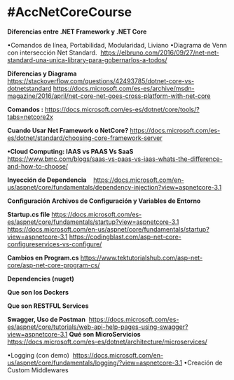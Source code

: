 # #AccNetCoreCourse

**Diferencias entre .NET Framework y .NET Core**

•Comandos de línea, Portabilidad, Modularidad, Liviano
•Diagrama de Venn con intersección Net Standard. 
https://elbruno.com/2016/09/27/net-net-standard-una-unica-library-para-gobernarlos-a-todos/

**Diferencias y Diagrama**
https://stackoverflow.com/questions/42493785/dotnet-core-vs-dotnetstandard
https://docs.microsoft.com/es-es/archive/msdn-magazine/2016/april/net-core-net-goes-cross-platform-with-net-core

**Comandos :**
https://docs.microsoft.com/es-es/dotnet/core/tools/?tabs=netcore2x

**Cuando Usar Net Framework o NetCore?**
https://docs.microsoft.com/es-es/dotnet/standard/choosing-core-framework-server

**•Cloud Computing: IAAS vs PAAS Vs SaaS**
https://www.bmc.com/blogs/saas-vs-paas-vs-iaas-whats-the-difference-and-how-to-choose/

**Inyección de Dependencia**   
https://docs.microsoft.com/en-us/aspnet/core/fundamentals/dependency-injection?view=aspnetcore-3.1

**Configuración**
**Archivos de Configuración y Variables de Entorno**

**Startup.cs file**
https://docs.microsoft.com/es-es/aspnet/core/fundamentals/startup?view=aspnetcore-3.1
https://docs.microsoft.com/en-us/aspnet/core/fundamentals/startup?view=aspnetcore-3.1
https://codingblast.com/asp-net-core-configureservices-vs-configure/

**Cambios en Program.cs**
https://www.tektutorialshub.com/asp-net-core/asp-net-core-program-cs/

**Dependencies (nuget)** 

**Que son los Dockers**

**Que son RESTFUL Services** 

**Swagger, Uso de Postman**  
https://docs.microsoft.com/es-es/aspnet/core/tutorials/web-api-help-pages-using-swagger?view=aspnetcore-3.1
**Qué son MicroServicios**  
https://docs.microsoft.com/es-es/dotnet/architecture/microservices/



•Logging (con demo) 
https://docs.microsoft.com/en-us/aspnet/core/fundamentals/logging/?view=aspnetcore-3.1
•Creación de Custom Middlewares 
